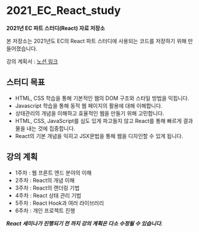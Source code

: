 # 2021_EC_React_study

**2021년 EC 파트 스터디(React) 자료 저장소**

본 저장소는 2021년도 EC의 React 파트 스터디에 사용되는 코드를 저장하기 위해 만들어졌습니다.

강의 계획서 : [노션 링크](https://www.notion.so/21-EC-React-Part-study-e588daf9728a4cfb98a8e7daaca1a048)

## 스터디 목표

- HTML, CSS 학습을 통해 기본적인 웹의 DOM 구조와 스타일 방법을 익힙니다.
- Javascript 학습을 통해 동적 웹 페이지의 활용에 대해 이해합니다.
- 상태관리의 개념을 이해하고 효율적인 웹을 만들기 위해 고민합니다.
- HTML, CSS, JavaScript를 심도 있게 파고들지 않고 React를 통해 빠르게 결과물을 내는 것에 집중합니다.
- React의 기본 개념을 익히고 JSX문법을 통해 웹을 디자인할 수 있게 됩니다.

## 강의 계획

- 1주차 : 웹 프론트 엔드 분야의 이해
- 2주차 : React의 개념 이해
- 3주차 : React의 랜더링 기법
- 4주차 : React 상태 관리 기법
- 5주차 : React Hook과 여러 라이브러리
- 6주차 : 개인 프로젝트 진행

**_React 세미나가 진행되기 전 까지 강의 계획은 다소 수정될 수 있습니다._**
